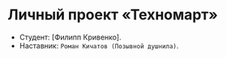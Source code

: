 # Личный проект «Техномарт»

* Студент: [Филипп Кривенко].
* Наставник: `Роман Кичатов (Позывной душнила)`.